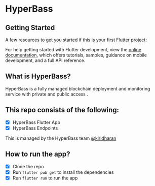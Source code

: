 # HyperBass

## Getting Started

A few resources to get you started if this is your first Flutter project:

For help getting started with Flutter development, view the
[online documentation](https://docs.flutter.dev/), which offers tutorials,
samples, guidance on mobile development, and a full API reference.

## What is HyperBass?

HyperBass is a fully managed blockchain deployment and monitoring service with private and public access .

## This repo consists of the following:

- [x] HyperBass Flutter App
- [x] HyperBass Endpoints

This is managed by the HyperBass team [@kiridharan](https://github.com/kiridharan)

## How to run the app?

- [x] Clone the repo
- [x] Run `flutter pub get` to install the dependencies
- [x] Run `flutter run` to run the app
